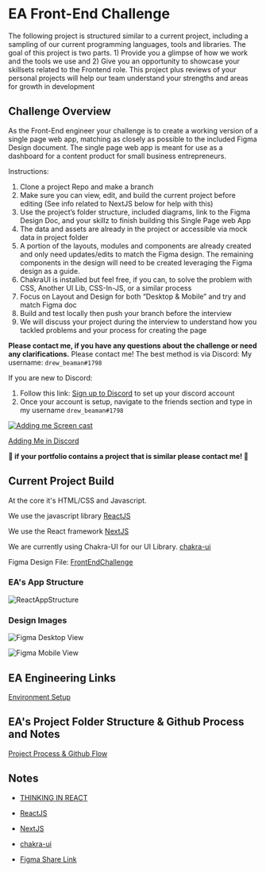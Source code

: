 # EA Front-End Challenge
The following project is structured similar to a current project, including a sampling of our current programming languages, tools and libraries. The goal of this project is two parts. 1) Provide you a glimpse of how we work and the tools we use and 2) Give you an opportunity to showcase your skillsets related to the Frontend role.  This project plus reviews of your personal projects will help our team understand your strengths and areas for growth in development



## Challenge Overview
As the Front-End engineer your challenge is to create a working version of a single page web app, matching as closely as possible to the included Figma Design document.  The single page web app is meant for use as a dashboard for a content product for small business entrepreneurs.

Instructions:
1. Clone a project Repo and make a branch
1. Make sure you can view, edit, and build the current project before editing (See info related to NextJS below for help with this)
1. Use the project’s folder structure, included diagrams, link to the Figma Design Doc, and your skillz to finish building this Single Page web App
1. The data and assets are already in the project or accessible via mock data in project folder
1. A portion of the layouts, modules and components are already created and only need updates/edits to match the Figma design.  The remaining components in the design will need to be created leveraging the Figma design as a guide.
1. ChakraUI is installed but feel free, if you can, to solve the problem with CSS, Another UI Lib, CSS-In-JS, or a similar process
1. Focus on Layout and Design for both “Desktop & Mobile” and try and match Figma doc
1. Build and test locally then push your branch before the interview
1. We will discuss your project during the interview to understand how you tackled problems and your process for creating the page

**Please contact me, if you have any questions about the challenge or need any clarifications.**
Please contact me!
The best method is via Discord:
My username:  `drew_beaman#1798`

If you are new to Discord:

1. Follow this link: [Sign up to Discord](https://discord.com/register) to set up your discord account
2. Once your account is setup, navigate to the friends section and type in my username  `drew_beaman#1798`



[![Adding me Screen cast](./discordView.png)](https://www.loom.com/share/8c22f119135e4501b71857a9a9f2958b "LINK")

[Adding Me in Discord](https://www.loom.com/share/8c22f119135e4501b71857a9a9f2958b)

**🚨 if your portfolio contains a project that is similar please contact me! 🚨**


## Current Project Build

At the core it's HTML/CSS and Javascript.

We use  the javascript library [ReactJS](https://reactjs.org)

We use the React framework
[NextJS](https://nextjs.org/learn/basics/create-nextjs-app)


We are currently using Chakra-UI for our UI Library.
[chakra-ui](https://chakra-ui.com/)

Figma Design File:
[FrontEndChallenge](https://www.figma.com/file/dFFaPvdPrl9Ib1MtqXtPS1/FrontEnd-Challenge?node-id=2%3A245)


### EA's App Structure
![ReactAppStructure](./reactAppStructure.jpg)

### Design Images

![Figma Desktop View](./frontEndFigma-desktop.png)

![Figma Mobile View](./frontEndFigma-mobile.png)

## EA Engineering Links
[Environment Setup](devsetup/index.md)
## EA's Project Folder Structure & Github Process and Notes
[Project Process & Github Flow](devsetup/pages/projects.md)

## Notes
- [THINKING IN REACT](https://reactjs.org/docs/thinking-in-react.html)

- [ReactJS](https://reactjs.org)

- [NextJS](https://nextjs.org/learn/basics/create-nextjs-app)

- [chakra-ui](https://chakra-ui.com/)

- [Figma Share Link](https://www.figma.com/file/dFFaPvdPrl9Ib1MtqXtPS1/FrontEnd-Challenge?node-id=2%3A245)
